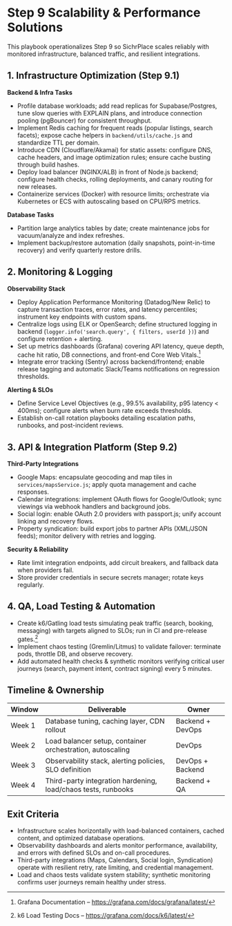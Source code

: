 # Step 9 Scalability & Performance Solutions

This playbook operationalizes Step 9 so SichrPlace scales reliably with monitored infrastructure, balanced traffic, and resilient integrations.

## 1. Infrastructure Optimization (Step 9.1)

**Backend & Infra Tasks**
- Profile database workloads; add read replicas for Supabase/Postgres, tune slow queries with EXPLAIN plans, and introduce connection pooling (pgBouncer) for consistent throughput.
- Implement Redis caching for frequent reads (popular listings, search facets); expose cache helpers in `backend/utils/cache.js` and standardize TTL per domain.
- Introduce CDN (Cloudflare/Akamai) for static assets: configure DNS, cache headers, and image optimization rules; ensure cache busting through build hashes.
- Deploy load balancer (NGINX/ALB) in front of Node.js backend; configure health checks, rolling deployments, and canary routing for new releases.
- Containerize services (Docker) with resource limits; orchestrate via Kubernetes or ECS with autoscaling based on CPU/RPS metrics.

**Database Tasks**
- Partition large analytics tables by date; create maintenance jobs for vacuum/analyze and index refreshes.
- Implement backup/restore automation (daily snapshots, point-in-time recovery) and verify quarterly restore drills.

## 2. Monitoring & Logging

**Observability Stack**
- Deploy Application Performance Monitoring (Datadog/New Relic) to capture transaction traces, error rates, and latency percentiles; instrument key endpoints with custom spans.
- Centralize logs using ELK or OpenSearch; define structured logging in backend (`logger.info('search.query', { filters, userId })`) and configure retention + alerting.
- Set up metrics dashboards (Grafana) covering API latency, queue depth, cache hit ratio, DB connections, and front-end Core Web Vitals.[^grafana]
- Integrate error tracking (Sentry) across backend/frontend; enable release tagging and automatic Slack/Teams notifications on regression thresholds.

**Alerting & SLOs**
- Define Service Level Objectives (e.g., 99.5% availability, p95 latency < 400ms); configure alerts when burn rate exceeds thresholds.
- Establish on-call rotation playbooks detailing escalation paths, runbooks, and post-incident reviews.

## 3. API & Integration Platform (Step 9.2)

**Third-Party Integrations**
- Google Maps: encapsulate geocoding and map tiles in `services/mapsService.js`; apply quota management and cache responses.
- Calendar integrations: implement OAuth flows for Google/Outlook; sync viewings via webhook handlers and background jobs.
- Social login: enable OAuth 2.0 providers with passport.js; unify account linking and recovery flows.
- Property syndication: build export jobs to partner APIs (XML/JSON feeds); monitor delivery with retries and logging.

**Security & Reliability**
- Rate limit integration endpoints, add circuit breakers, and fallback data when providers fail.
- Store provider credentials in secure secrets manager; rotate keys regularly.

## 4. QA, Load Testing & Automation

- Create k6/Gatling load tests simulating peak traffic (search, booking, messaging) with targets aligned to SLOs; run in CI and pre-release gates.[^k6]
- Implement chaos testing (Gremlin/Litmus) to validate failover: terminate pods, throttle DB, and observe recovery.
- Add automated health checks & synthetic monitors verifying critical user journeys (search, payment intent, contract signing) every 5 minutes.

## Timeline & Ownership

| Window | Deliverable | Owner |
| --- | --- | --- |
| Week 1 | Database tuning, caching layer, CDN rollout | Backend + DevOps |
| Week 2 | Load balancer setup, container orchestration, autoscaling | DevOps |
| Week 3 | Observability stack, alerting policies, SLO definition | DevOps + Backend |
| Week 4 | Third-party integration hardening, load/chaos tests, runbooks | Backend + QA |

## Exit Criteria

- Infrastructure scales horizontally with load-balanced containers, cached content, and optimized database operations.
- Observability dashboards and alerts monitor performance, availability, and errors with defined SLOs and on-call procedures.
- Third-party integrations (Maps, Calendars, Social login, Syndication) operate with resilient retry, rate limiting, and credential management.
- Load and chaos tests validate system stability; synthetic monitoring confirms user journeys remain healthy under stress.

[^grafana]: Grafana Documentation – https://grafana.com/docs/grafana/latest/
[^k6]: k6 Load Testing Docs – https://grafana.com/docs/k6/latest/